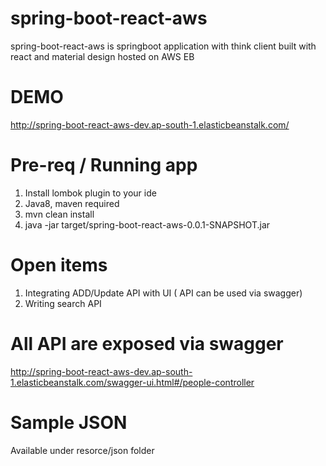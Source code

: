 # spring-boot-react-aws
spring-boot-react-aws is springboot application with think client built with react and material design hosted on AWS EB

# DEMO
<a href="http://spring-boot-react-aws-dev.ap-south-1.elasticbeanstalk.com/" > http://spring-boot-react-aws-dev.ap-south-1.elasticbeanstalk.com/ </a>



# Pre-req / Running app
1. Install lombok plugin to your ide
2. Java8, maven required
3. mvn clean install 
4. java -jar target/spring-boot-react-aws-0.0.1-SNAPSHOT.jar

# Open items
1. Integrating ADD/Update API with UI ( API can be used via swagger)
2. Writing search API

# All API are exposed via swagger 
http://spring-boot-react-aws-dev.ap-south-1.elasticbeanstalk.com/swagger-ui.html#/people-controller

# Sample JSON
Available under   resorce/json folder

